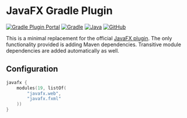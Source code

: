 # JavaFX Gradle Plugin

[![Gradle Plugin Portal](https://img.shields.io/maven-metadata/v/https/plugins.gradle.org/m2/org/panteleyev/javafxplugin/org.panteleyev.javafxplugin.gradle.plugin/maven-metadata.xml.svg?label=Gradle%20Plugin)](https://plugins.gradle.org/plugin/org.panteleyev.javafxplugin)
[![Gradle](https://img.shields.io/badge/Gradle-6.7.1%2B-green)](https://gradle.org/)
[![Java](https://img.shields.io/badge/Java-8-orange?logo=java)](https://www.oracle.com/java/technologies/javase-downloads.html)
[![GitHub](https://img.shields.io/github/license/petr-panteleyev/javafx-gradle-plugin)](LICENSE)

This is a minimal replacement for the official [JavaFX plugin](https://github.com/openjfx/javafx-gradle-plugin). 
The only functionality provided is adding Maven dependencies. Transitive module dependencies are added automatically
as well.

## Configuration

```kotlin
javafx {
    modules(19, listOf(
        "javafx.web",
        "javafx.fxml"
    ))
}
```